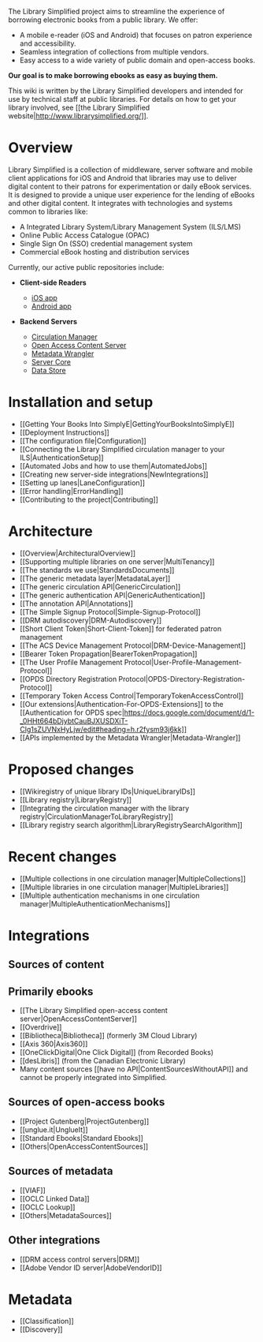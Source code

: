 The Library Simplified project aims to streamline the experience of borrowing electronic books from a public library. We offer:

* A mobile e-reader (iOS and Android) that focuses on patron experience and accessibility.
* Seamless integration of collections from multiple vendors.
* Easy access to a wide variety of public domain and open-access books.

**Our goal is to make borrowing ebooks as easy as buying them.**

This wiki is written by the Library Simplified developers and intended for use by technical staff at public libraries. For details on how to get your library involved, see [[the Library Simplified website|http://www.librarysimplified.org/]].

# Overview

Library Simplified is a collection of middleware, server software and mobile client applications for iOS and Android that libraries may use to deliver digital content to their patrons for experimentation or daily eBook services. It is designed to provide a unique user experience for the lending of eBooks and other digital content. It integrates with technologies and systems common to libraries like:

* A Integrated Library System/Library Management System (ILS/LMS)
* Online Public Access Catalogue (OPAC)
* Single Sign On (SSO) credential management system 
* Commercial eBook hosting and distribution services

Currently, our active public repositories include:

- **Client-side Readers**
  - [iOS app](https://github.com/NYPL-Simplified/Simplified-iOS)
  - [Android app](https://github.com/NYPL-Simplified/Simplified-Android)

- **Backend Servers**
  - [Circulation Manager](https://github.com/NYPL-Simplified/circulation)
  - [Open Access Content Server](https://github.com/NYPL-Simplified/content-server)
  - [Metadata Wrangler](https://github.com/NYPL-Simplified/metadata-wrangler)
  - [Server Core](https://github.com/NYPL/Simplified-server-core)
  - [Data Store](https://github.com/NYPL-Simplified/data)

# Installation and setup

* [[Getting Your Books Into SimplyE|GettingYourBooksIntoSimplyE]]
* [[Deployment Instructions]]
* [[The configuration file|Configuration]]
* [[Connecting the Library Simplified circulation manager to your ILS|AuthenticationSetup]]
* [[Automated Jobs and how to use them|AutomatedJobs]]
* [[Creating new server-side integrations|NewIntegrations]]
* [[Setting up lanes|LaneConfiguration]]
* [[Error handling|ErrorHandling]]
* [[Contributing to the project|Contributing]]

# Architecture

* [[Overview|ArchitecturalOverview]]
* [[Supporting multiple libraries on one server|MultiTenancy]]
* [[The standards we use|StandardsDocuments]]
* [[The generic metadata layer|MetadataLayer]]
* [[The generic circulation API|GenericCirculation]]
* [[The generic authentication API|GenericAuthentication]]
* [[The annotation API|Annotations]]
* [[The Simple Signup Protocol|Simple-Signup-Protocol]]
* [[DRM autodiscovery|DRM-Autodiscovery]]
* [[Short Client Token|Short-Client-Token]] for federated patron management
* [[The ACS Device Management Protocol|DRM-Device-Management]]
* [[Bearer Token Propagation|BearerTokenPropagation]]
* [[The User Profile Management Protocol|User-Profile-Management-Protocol]]
* [[OPDS Directory Registration Protocol|OPDS-Directory-Registration-Protocol]]
* [[Temporary Token Access Control|TemporaryTokenAccessControl]]
* [[Our extensions|Authentication-For-OPDS-Extensions]] to the [[Authentication for OPDS spec|https://docs.google.com/document/d/1-_0HHt664bDjybtCauBJXUSDXiT-Clg1sZUVNxHyLjw/edit#heading=h.r2fysm93j6kk]]
* [[APIs implemented by the Metadata Wrangler|Metadata-Wrangler]]

# Proposed changes

* [[Wikiregistry of unique library IDs|UniqueLibraryIDs]]
* [[Library registry|LibraryRegistry]]
* [[Integrating the circulation manager with the library registry|CirculationManagerToLibraryRegistry]]
* [[Library registry search algorithm|LibraryRegistrySearchAlgorithm]]

# Recent changes
* [[Multiple collections in one circulation manager|MultipleCollections]]
* [[Multiple libraries in one circulation manager|MultipleLibraries]]
* [[Multiple authentication mechanisms in one circulation manager|MultipleAuthenticationMechanisms]]

# Integrations

## Sources of content

## Primarily ebooks

* [[The Library Simplified open-access content server|OpenAccessContentServer]]
* [[Overdrive]]
* [[Bibliotheca|Bibliotheca]] (formerly 3M Cloud Library)
* [[Axis 360|Axis360]]
* [[OneClickDigital|One Click Digital]] (from Recorded Books)
* [[desLibris]] (from the Canadian Electronic Library)
* Many content sources [[have no API|ContentSourcesWithoutAPI]] and cannot be properly integrated into Simplified.

## Sources of open-access books

* [[Project Gutenberg|ProjectGutenberg]]
* [[unglue.it|UnglueIt]]
* [[Standard Ebooks|Standard Ebooks]]
* [[Others|OpenAccessContentSources]]

## Sources of metadata

* [[VIAF]]
* [[OCLC Linked Data]]
* [[OCLC Lookup]]
* [[Others|MetadataSources]]

## Other integrations

* [[DRM access control servers|DRM]]
* [[Adobe Vendor ID server|AdobeVendorID]]

# Metadata

* [[Classification]]
* [[Discovery]]